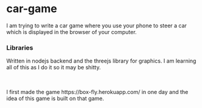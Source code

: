 # car-game

I am trying to write a car game where you use your phone to steer a car which is displayed in the browser of your computer.

### Libraries 

Written in nodejs backend and the threejs library for graphics. I am learning all of this as I do it so it may be shitty.

<br />
<br />
I first made the game https://box-fly.herokuapp.com/ in one day and the idea of this game is built on that game.
